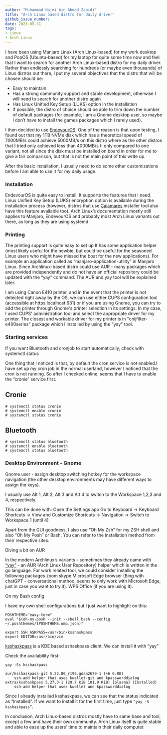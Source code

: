 ```yaml
---
author: "Muhammad Najmi bin Ahmad Zabidi"
title: "Arch Linux based distro for daily driver"
github_issue_number: 
date: 2023-05-31
tags:
- Linux
- Arch Linux
---
```


I have been using Manjaro Linux (Arch Linux-based) for my work desktop and PopOS (Ubuntu-based) for my laptop for quite some time now and feel that I want to search for another Arch Linux-based distro for my daily driver. Rather than endlessly searching for hundreds (or maybe even thousands) of Linux distros out there, I put my several objectives that the distro that will be chosen should be:
- Easy to maintain 
- Has a strong community support and stable development, otherwise I will need to search for another distro again
- Has Linux Unified Key Setup (LUKS) option in the installation
- If possible, the distro of choice should be able to trim down the number of default packages (for example, I am a Gnome desktop user, so maybe I don’t have to install the games packages which I rarely used). 

I then decided to use [EndevourOS](https://endeavouros.com). One of the reason is that upon testing, I found out that my 1TB NVMe disk which has a theoretical speed of 7000MB/s could achieve 5000MB/s on this distro where as the other distros that I tried only achieved less than 4000MB/s (I only compared to one variant, not all since the disk must be installed on board in order for me to give a fair comparison, but that is not the main point of this write up.   

After the basic installation, I usually need to do some other customizations before I am able to use it for my daily usage. 

### Installation
EndevourOS is quite easy to install. It supports the features that I need. Linux Unified Key Setup (LUKS) encryption option is available during the installation process (however, distros that use [Calamares](https://calamares.io) installer tool also have this feature available too). Arch Linux’s documentation mostly still applies to Manjaro, EndevourOS and probably most Arch Linux variants out there, as long as they are using systemd.

### Printing
The printing support is quite easy to set up
It has some application helper (most likely useful for the newbie, but could be useful for the seasoned Linux users who might have missed the boat for the new applications). For example an application called as “manjaro-application-utility” in Manjaro Linux.
Since Archlinux-based distro could use AUR - many packages which are provided independently and do not have an official repository could be updated with the “yay” command. The AUR and yay tool will be explained later. 

I am using Canon E410 printer, and in the event that the printer is not detected right away by the OS, we can use either CUPS configuration tool (accessible at https:localhost:631) or if you are using Gnome, you can try to add the printer through Gnome's printer selection in its settings. In my case, I used CUPS' administration tool and select the appropriate driver for my printer. The closest and workable driver for my printer is in "cnijfilter-e400series" package which I installed by using the "yay" tool.

### Starting services
If you want Bluetooth and cronjob to start automatically, check with
systemctl <service name> status

One thing that I noticed is that, by default the cron service is not enabled.I  have set up my cron job in the normal userland, however I noticed that the cron is not running. So after I checked online, seems that I have to enable the “cronie” service first.

## Cronie
```plain
# systemctl status cronie
# systemctl enable cronie
# systemctl status cronie
```

##  Bluetooth
```plain
# systemctl status bluetooth
# systemctl enable bluetooth
# systemctl status bluetooth
```

### Desktop Environment - Gnome
  
Gnome user - assign desktop switching hotkey for the workspace navigation (the other desktop environments may have different ways to assign the keys). 

I usually use Alt 1, Alt 2, Alt 3 and Alt 4 to switch to the Workspace 1,2,3 and 4, respectively.

This can be done with:
Open the Settings app
Go to Keyboard -> Keyboard Shortcuts -> View and Customize Shortcuts -> Navigation -> Switch to Workspace 1 (until 4)

Apart from the GUI goodness, I also use “Oh My Zsh” for my ZSH shell and also “Oh My Posh” or Bash. You can refer to the installation method from their respective sites.

Diving a bit on AUR

In the modern Archlinux’s variants - sometimes they already came with [“yay”](https://aur.archlinux.org/packages/yay-git) - an AUR (Arch Linux User Repository) helper which is written in the go language. For work related tool, we could consider installing the following packages
zoom
skype
Microsoft Edge browser (Bing with chatGPT - conversational method, seems to only work with Microsoft Edge, just in case you want to try it).
WPS Office (if you are using it).

On my Bash config

I have my own shell configurations but I just want to highlight on this:
```plain
POSHTHEME="easy-term"
eval "$(oh-my-posh --init --shell bash --config ~/.poshthemes/$POSHTHEME.omp.json)"

export SSH_ASKPASS=/usr/bin/ksshaskpass
export EDITOR=/usr/bin/vim
```
  
[ksshaskpass](https://invent.kde.org/plasma/ksshaskpass) is a KDE based sshaskpass client. We can install it with “yay”

Check the availability first:
```plain
yay -Ss ksshaskpass

aur/ksshaskpass-git 5.22.80_r196.gdaa2679-1 (+6 0.00) 
    ssh-add helper that uses kwallet-git and kpassworddialog
extra/ksshaskpass 5.27.3-1 (29.7 KiB 101.9 KiB) [plasma] (Installed)
    ssh-add helper that uses kwallet and kpassworddialog
```
Since I already installed ksshaskpass, we can see that the status indicated as “Installed”. If we want to install it for the first time, just type ```“yay -S ksshaskpass”```.

In conclusion, Arch Linux-based distros mostly have to same base and tool, except a few and have their own community. Arch Linux itself  is quite stable and able to ease up the users’ time to maintain their daily computer. 
